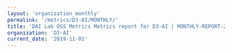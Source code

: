 ```yaml
---
layout: 'organization_monthly'
permalink: '/metrics/D3-AI/MONTHLY/'
title: 'DAI Lab OSS Metrics Metrics report for D3-AI | MONTHLY-REPORT-2019-11-01'
organization: 'D3-AI'
current_date: '2019-11-01'
---
```

